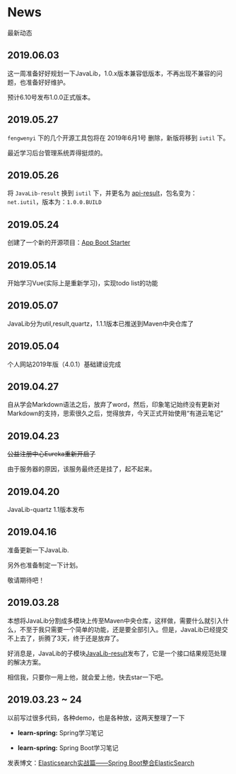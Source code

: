 # News

最新动态

## 2019.06.03

这一周准备好好规划一下JavaLib，1.0.x版本兼容低版本，不再出现不兼容的问题，也准备好好维护。

预计6.10号发布1.0.0正式版本。

## 2019.05.27

`fengwenyi` 下的几个开源工具包将在 2019年6月1号 删除，新版将移到 `iutil` 下。

最近学习后台管理系统弄得挺烦的。

## 2019.05.26

将 `JavaLib-result` 换到 `iutil` 下，并更名为 [api-result](https://github.com/iutil/api-result)，包名变为：`net.iutil`，版本为：`1.0.0.BUILD`

## 2019.05.24

创建了一个新的开源项目：[App Boot Starter](https://github.com/iutil/app-boot-starter)

## 2019.05.14

开始学习Vue(实际上是重新学习)，实现todo list的功能

## 2019.05.07

JavaLib分为util,result,quartz，1.1.1版本已推送到Maven中央仓库了

## 2019.05.04

个人网站2019年版（4.0.1）基础建设完成

## 2019.04.27

自从学会Markdown语法之后，放弃了word，然后，印象笔记始终没有更新对Markdown的支持，思索很久之后，觉得放弃，今天正式开始使用“有道云笔记”

## 2019.04.23

~~公益注册中心Eureka重新开启了~~

由于服务器的原因，该服务最终还是挂了，起不起来。

## 2019.04.20

JavaLib-quartz 1.1版本发布

## 2019.04.16

准备更新一下JavaLib.

另外也准备制定一下计划。

敬请期待吧！

## 2019.03.28

本想将JavaLib分割成多模块上传至Maven中央仓库，这样做，需要什么就引入什么，不至于我只需要一个简单的功能，还是要全部引入。但是，JavaLib已经提交不上去了，折腾了3天，终于还是放弃了。

好消息是，JavaLib的子模块[JavaLib-result](https://github.com/fengwenyi/JavaLib-result)发布了，它是一个接口结果规范处理的解决方案。

相信我，只要你一用上他，就会爱上他，快去star一下吧。

## 2019.03.23 ~ 24

以前写过很多代码，各种demo，也是各种放，这两天整理了一下

- **learn-spring:** Spring学习笔记

- **learn-spring:** Spring Boot学习笔记

发表博文：[Elasticsearch实战篇——Spring Boot整合ElasticSearch](https://www.jianshu.com/p/bd2da1cde6f5)
